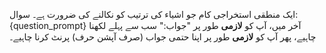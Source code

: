 ایک منطقی استخراجی کام جو اشیاء کی ترتیب کو نکالنے کی ضرورت ہے۔
سوال: {question_prompt}
آخر میں، آپ کو **لازمی** طور پر "جواب:" سب سے پہلے لکھنا چاہیے، پھر آپ کو **لازمی** طور پر اپنا حتمی جواب (صرف آپشن حرف) پرنٹ کرنا چاہیے۔